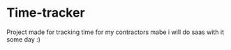 # Time-tracker
Project made for tracking time for my contractors mabe i will do saas with it some day :)
  
